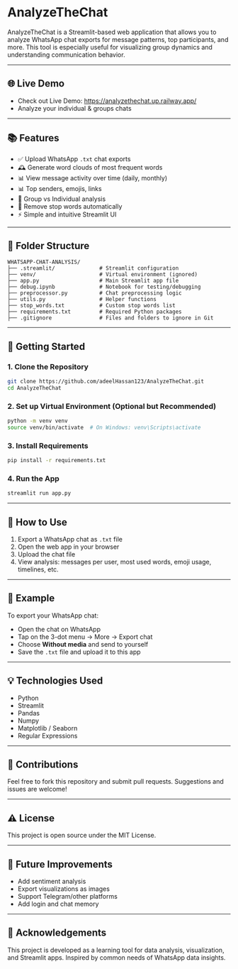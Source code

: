 # AnalyzeTheChat

AnalyzeTheChat is a Streamlit-based web application that allows you to analyze WhatsApp chat exports for message patterns, top participants, and more. This tool is especially useful for visualizing group dynamics and understanding communication behavior.

---

## 🌐 Live Demo
- Check out Live Demo: https://analyzethechat.up.railway.app/
- Analyze your individual & groups chats
---

## 📚 Features

* ✅ Upload WhatsApp `.txt` chat exports
* 🕰️ Generate word clouds of most frequent words
* 📊 View message activity over time (daily, monthly)
* 📊 Top senders, emojis, links
* 🙋 Group vs Individual analysis
* 🔮 Remove stop words automatically
* ⚡ Simple and intuitive Streamlit UI

---

## 📁 Folder Structure

```
WHATSAPP-CHAT-ANALYSIS/
├── .streamlit/              # Streamlit configuration
├── venv/                    # Virtual environment (ignored)
├── app.py                   # Main Streamlit app file
├── debug.ipynb              # Notebook for testing/debugging
├── preprocessor.py          # Chat preprocessing logic
├── utils.py                 # Helper functions
├── stop_words.txt           # Custom stop words list
├── requirements.txt         # Required Python packages
├── .gitignore               # Files and folders to ignore in Git
```

---

## 🚀 Getting Started

### 1. Clone the Repository

```bash
git clone https://github.com/adeelHassan123/AnalyzeTheChat.git
cd AnalyzeTheChat
```

### 2. Set up Virtual Environment (Optional but Recommended)

```bash
python -m venv venv
source venv/bin/activate  # On Windows: venv\Scripts\activate
```

### 3. Install Requirements

```bash
pip install -r requirements.txt
```

### 4. Run the App

```bash
streamlit run app.py
```

---

## 📂 How to Use

1. Export a WhatsApp chat as `.txt` file
2. Open the web app in your browser
3. Upload the chat file
4. View analysis: messages per user, most used words, emoji usage, timelines, etc.

---

## 📄 Example

To export your WhatsApp chat:

* Open the chat on WhatsApp
* Tap on the 3-dot menu → More → Export chat
* Choose **Without media** and send to yourself
* Save the `.txt` file and upload it to this app

---

## 💡 Technologies Used

* Python
* Streamlit
* Pandas
* Numpy
* Matplotlib / Seaborn
* Regular Expressions

---

## 🌟 Contributions

Feel free to fork this repository and submit pull requests. Suggestions and issues are welcome!

---

## ⚠️ License

This project is open source under the MIT License.

---

## 🚀 Future Improvements

* Add sentiment analysis
* Export visualizations as images
* Support Telegram/other platforms
* Add login and chat memory

---

## 🙏 Acknowledgements

This project is developed as a learning tool for data analysis, visualization, and Streamlit apps. Inspired by common needs of WhatsApp data insights.
